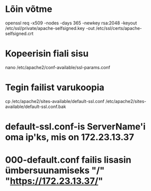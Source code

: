 # Lõin võtme
openssl req -x509 -nodes -days 365 -newkey rsa:2048 -keyout /etc/ssl/private/apache-selfsigned.key -out /etc/ssl/certs/apache-selfsigned.crt

# Kopeerisin fiali sisu
nano /etc/apache2/conf-available/ssl-params.conf

# Tegin failist varukoopia
cp /etc/apache2/sites-available/default-ssl.conf /etc/apache2/sites-available/default-ssl.conf.bak

# default-ssl.conf-is ServerName'i oma ip'ks, mis on 172.23.13.37

# 000-default.conf failis lisasin ümbersuunamiseks "/" "https://172.23.13.37/"

